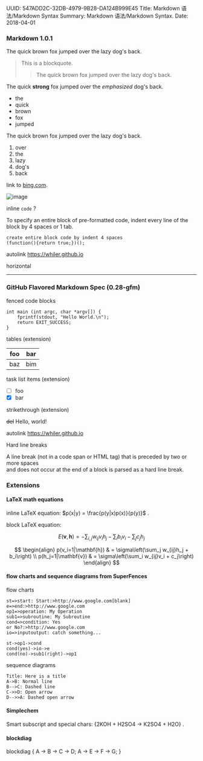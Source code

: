 UUID: 547ADD2C-32DB-4979-9B28-DA124B999E45
Title: Markdown 语法/Markdown Syntax
Summary: Markdown 语法/Markdown Syntax.
Date: 2018-04-01

### Markdown 1.0.1 ###

The quick brown fox jumped over the lazy dog's back.

> This is a blockquote.
> > The quick brown fox jumped over the lazy dog's back.

The quick **strong** fox jumped over the *emphasized* dog's back.

- the
- quick
- brown
- fox
- jumped

The quick brown fox jumped over the lazy dog's back.

1. over
2. the
3. lazy
4. dog's
5. back

link to [bing.com](https://www.bing.com/).

![image]({filename}/assets/images/500.png "VIA")

inline `code` ?

To specify an entire block of pre-formatted code, indent every line of the block by 4 spaces or 1 tab.

    create entire block code by indent 4 spaces
    (function(){return true;})();

autolink <https://whiler.github.io>

horizontal
- - -

### GitHub Flavored Markdown Spec (0.28-gfm) ###

fenced code blocks

```
int main (int argc, char *argv[]) {
	fprintf(stdout, "Hello World.\n");
	return EXIT_SUCCESS;
}
```

tables (extension)

| foo | bar |
| --- | --- |
| baz | bim |


task list items (extension)

- [ ] foo
- [x] bar

strikethrough (extension)

~~del~~ Hello, world!

autolink https://whiler.github.io

Hard line breaks

A line break (not in a code span or HTML tag) that is preceded by two or more spaces  
and does not occur at the end of a block is parsed as a hard line break.

### Extensions ###

#### LaTeX math equations ####

inline LaTeX equation: $p(x|y) = \frac{p(y|x)p(x)}{p(y)}$ .

block LaTeX equation:

$$E(\mathbf{v}, \mathbf{h}) = -\sum_{i,j}w_{ij}v_i h_j - \sum_i b_i v_i - \sum_j c_j h_j$$

$$
\begin{align}
    p(v_i=1|\mathbf{h}) & = \sigma\left(\sum_j w_{ij}h_j + b_i\right) \\
    p(h_j=1|\mathbf{v}) & = \sigma\left(\sum_i w_{ij}v_i + c_j\right)
\end{align}
$$

#### flow charts and sequence diagrams from SuperFences ####

flow charts

```flow
st=>start: Start:>http://www.google.com[blank]
e=>end:>http://www.google.com
op1=>operation: My Operation
sub1=>subroutine: My Subroutine
cond=>condition: Yes
or No?:>http://www.google.com
io=>inputoutput: catch something...

st->op1->cond
cond(yes)->io->e
cond(no)->sub1(right)->op1
```

sequence diagrams

```sequence
Title: Here is a title
A->B: Normal line
B-->C: Dashed line
C->>D: Open arrow
D-->>A: Dashed open arrow
```

#### Simplechem ####

Smart subscript and special chars: {2KOH + H2SO4 -> K2SO4 + H2O} .

#### blockdiag ####

blockdiag {
    A -> B -> C -> D;
    A -> E -> F -> G;
}
